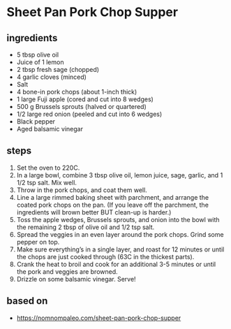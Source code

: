 # Sheet Pan Pork Chop Supper

## ingredients

- 5 tbsp olive oil
- Juice of 1 lemon
- 2 tbsp fresh sage (chopped)
- 4 garlic cloves (minced)
- Salt
- 4 bone-in pork chops (about 1-inch thick)
- 1 large Fuji apple (cored and cut into 8 wedges)
- 500 g Brussels sprouts (halved or quartered)
- 1/2 large red onion (peeled and cut into 6 wedges)
- Black pepper
- Aged balsamic vinegar

## steps

1. Set the oven to 220C.
2. In a large bowl, combine 3 tbsp olive oil, lemon juice, sage, garlic, and 1 1/2 tsp salt. Mix well.
3. Throw in the pork chops, and coat them well.
4. Line a large rimmed baking sheet with parchment, and arrange the coated pork chops on the pan. (If you leave off the parchment, the ingredients will brown better BUT clean-up is harder.)
5. Toss the apple wedges, Brussels sprouts, and onion into the bowl with the remaining 2 tbsp of olive oil and 1/2 tsp salt.
6. Spread the veggies in an even layer around the pork chops. Grind some pepper on top.
7. Make sure everything’s in a single layer, and roast for 12 minutes or until the chops are just cooked through (63C in the thickest parts).
8. Crank the heat to broil and cook for an additional 3-5 minutes or until the pork and veggies are browned.
9. Drizzle on some balsamic vinegar. Serve!

## based on

- https://nomnompaleo.com/sheet-pan-pork-chop-supper

